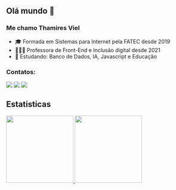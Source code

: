 ## Olá mundo 👋
### Me chamo Thamires Viel
- 🎓 Formada em Sistemas para Internet pela FATEC desde 2019
- 👩🏼‍🏫 Professora de Front-End e Inclusão digital desde 2021
- 🌱 Estudando: Banco de Dados, IA, Javascript e Educação


### Contatos:

<div>
<a href="https://instagram.com/thamiresviel" target="_blank"><img src="https://img.shields.io/badge/-Instagram-%23E4405F?style=for-the-badge&logo=instagram&logoColor=white" target="_blank"></a>
<a href = "mailto:vielthamires@gmail.com"><img src="https://img.shields.io/badge/Gmail-D14836?style=for-the-badge&logo=gmail&logoColor=white" target="_blank"></a>
<a href="https://www.linkedin.com/in/thamiresviel" target="_blank"><img src="https://img.shields.io/badge/-LinkedIn-%230077B5?style=for-the-badge&logo=linkedin&logoColor=white" target="_blank"></a>   
</div>

## Estatisticas

<div>
<a href="https://github.com/thamiresviel">
<img height="180em" src="https://github-readme-stats.vercel.app/api/top-langs/?username=thamiresviel&layout=compact&langs_count=7&theme=radical"/>
<img height="180em" src="https://github-readme-stats.vercel.app/api?username=thamiresviel&show_icons=true&theme=radical&include_all_commits=true&count_private=true"/>
</div>

<!--
**thamiresviel/thamiresviel** is a ✨ _special_ ✨ repository because its `README.md` (this file) appears on your GitHub profile.

Here are some ideas to get you started:

- 🔭 I’m currently working on ...
- 🌱 I’m currently learning ...
- 👯 I’m looking to collaborate on ...
- 🤔 I’m looking for help with ...
- 💬 Ask me about ...
- 📫 How to reach me: ...
- 😄 Pronouns: ...
- ⚡ Fun fact: ...
-->
